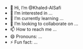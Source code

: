 - 👋 Hi, I’m @Khaled-AlSafi
- 👀 I’m interested in ...
- 🌱 I’m currently learning ...
- 💞️ I’m looking to collaborate on ...
- 📫 How to reach me ...
- 😄 Pronouns: ...
- ⚡ Fun fact: ...

<!---
Khaled-AlSafi/Khaled-AlSafi is a ✨ special ✨ repository because its `README.md` (this file) appears on your GitHub profile.
You can click the Preview link to take a look at your changes.
--->
